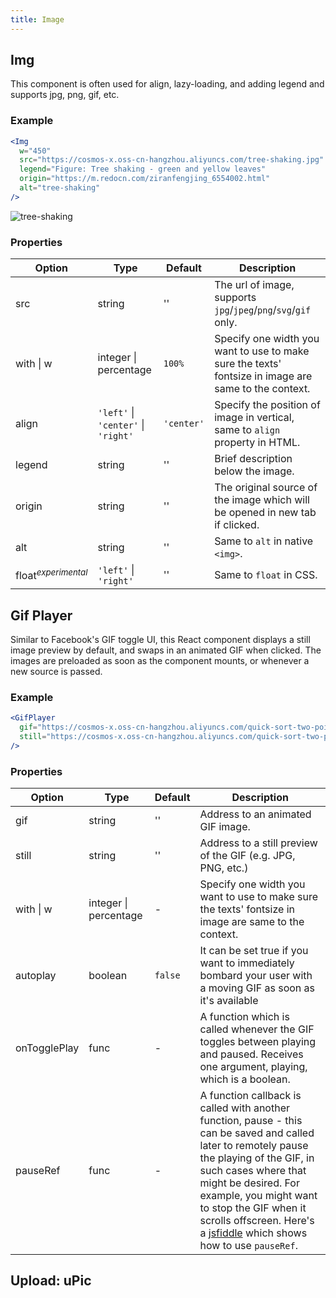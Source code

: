 ```yaml
---
title: Image
---
```


## Img

This component is often used for align, lazy-loading, and adding legend and supports jpg, png, gif, etc.

### Example

```jsx
<Img
  w="450"
  src="https://cosmos-x.oss-cn-hangzhou.aliyuncs.com/tree-shaking.jpg"
  legend="Figure: Tree shaking - green and yellow leaves"
  origin="https://m.redocn.com/ziranfengjing_6554002.html"
  alt="tree-shaking"
/>
```

<Img
    w="450"
    src='https://cosmos-x.oss-cn-hangzhou.aliyuncs.com/tree-shaking.jpg'
    legend="Figure: Tree shaking - green and yellow leaves"
    origin="https://m.redocn.com/ziranfengjing_6554002.html"
    alt='tree-shaking'
/>

### Properties

| Option | Type | Default | Description |
| --- | --- | --- | --- |
| src | string | '' | The url of image, supports `jpg`/`jpeg`/`png`/`svg`/`gif` only. |
| with \| w | integer \| percentage | `100%` | Specify one width you want to use to make sure the texts' fontsize in image are same to the context. |
| align | `'left'` \| `'center'` \| `'right'` | `'center'` | Specify the position of image in vertical, same to `align` property in HTML. |
| legend | string | '' | Brief description below the image. |
| origin | string | '' | The original source of the image which will be opened in new tab if clicked. |
| alt | string | '' | Same to `alt` in native `<img>`. |
| float<sup>_experimental_</sup> | `'left'` \| `'right'` | '' | Same to `float` in CSS. |

## Gif Player

Similar to Facebook's GIF toggle UI, this React component displays a still image preview by default, and swaps in an animated GIF when clicked. The images are preloaded as soon as the component mounts, or whenever a new source is passed.

### Example

```jsx
<GifPlayer
  gif="https://cosmos-x.oss-cn-hangzhou.aliyuncs.com/quick-sort-two-pointer.2020-07-26%2013_04_24.gif"
  still="https://cosmos-x.oss-cn-hangzhou.aliyuncs.com/quick-sort-two-pointer.jpg"
/>
```

<GifPlayer
    gif="https://cosmos-x.oss-cn-hangzhou.aliyuncs.com/quick-sort-two-pointer.2020-07-26%2013_04_24.gif"
    still="https://cosmos-x.oss-cn-hangzhou.aliyuncs.com/quick-sort-two-pointer.jpg"
/>

### Properties

| Option | Type | Default | Description |
| --- | --- | --- | --- |
| gif | string | '' | Address to an animated GIF image. |
| still | string | '' | Address to a still preview of the GIF (e.g. JPG, PNG, etc.) |
| with \| w | integer \| percentage | - | Specify one width you want to use to make sure the texts' fontsize in image are same to the context. |
| autoplay | boolean | `false` | It can be set true if you want to immediately bombard your user with a moving GIF as soon as it's available |
| onTogglePlay | func | - | A function which is called whenever the GIF toggles between playing and paused. Receives one argument, playing, which is a boolean. |
| pauseRef | func | - | A function callback is called with another function, pause - this can be saved and called later to remotely pause the playing of the GIF, in such cases where that might be desired. For example, you might want to stop the GIF when it scrolls offscreen. Here's a [jsfiddle](http://jsfiddle.net/1snhzgo8/7/) which shows how to use `pauseRef`. |

## Upload: uPic
